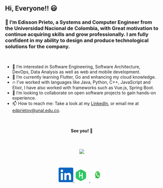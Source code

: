 
## Hi, Everyone!! 😃  


### 👋 I’m Edisson Prieto, a Systems and Computer Engineer from the Universidad Nacional de Colombia, with Great motivation to continue acquiring skills and grow professionally. I am fully confident in my ability to design and produce technological solutions for the company.
<br />

- 👀 I’m interested in Software Engineering, Software Architecture, DevOps, Data Analysis as well as web and mobile development. 
- 🌱 I’m currently learning Flutter, Go and enhancing my cloud knowledge.
- 🔥 I've worked with languages like Java, Python, C++, JavaScript and Elixir, I have also worked with frameworks such as Vue.js, Spring Boot.
- 💞️ I’m looking to collaborate on open software projects to gain hands-on experience.
- 📫 How to reach me: Take a look at my [LinkedIn](https://www.linkedin.com/in/edisson-david-vargas-712175129/), or email me at edprietov@unal.edu.co.
<br />

<!---
Edprietov/Edprietov is a ✨ special ✨ repository because its `README.md` (this file) appears on your GitHub profile.
You can click the Preview link to take a look at your changes.
--->

  
  **<h4 align="center">See you! 🙇</h4>**
  <br />
   
  <p align="center">
  <img align='center' src='https://gpvc.arturio.dev/Edprietov'>
</p>

<br />

<p align="center">
  <a href="https://www.linkedin.com/in/edisson-david-vargas-712175129">
    <img alt="LinkedIn" title="LinkedIn" height="48" width="48" src="assets/linkedin.svg">
  </a>
   <a href="https://www.hackerrank.com/edprietov">
    <img alt="HackerRank" title="HackerRank" height="48" width="48" src="assets/hackerrank.svg">
  </a>
   <a href="https://wa.me/573042955416">
    <img alt="Whatsapp" title="Whatsapp" height="48" width="48" src="assets/WhatsApp.svg">
  </a>
  </p>
